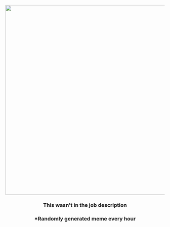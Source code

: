 <p align="center">
        <img src="https://i.redd.it/kbakud6ammd91.jpg" width="600" height="600">
        </p>
        <h3 align="center">This wasn't in the job description</h3>
        <h3 align="center">*Randomly generated meme every hour</h3>
    